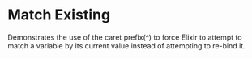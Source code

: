 # Match Existing

Demonstrates the use of the caret prefix(^) to force Elixir to attempt to
match a variable by its current value instead of attempting to re-bind it.

